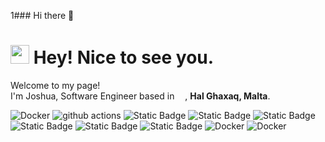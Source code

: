 1### Hi there 👋

<!--
**josh3rill/josh3rill** is a ✨ _special_ ✨ repository because its `README.md` (this file) appears on your GitHub profile.

Here are some ideas to get you started:

- 🔭 I’m currently working on ...
- 🌱 I’m currently learning ...
- 👯 I’m looking to collaborate on ...
- 🤔 I’m looking for help with ...
- 💬 Ask me about ...
- 📫 How to reach me: ...
- 😄 Pronouns: ...
- ⚡ Fun fact: ...
-->
<h1><img src="https://emojis.slackmojis.com/emojis/images/1531849430/4246/blob-sunglasses.gif?1531849430" width="30"/> Hey! Nice to see you.</h1>


<p>Welcome to my page! </br> I'm Joshua, Software Engineer based in <img src="https://cdn-icons-png.flaticon.com/512/555/555667.png" width="13"/>,   <b>Hal Ghaxaq, Malta</b>. </p>

<p>
 
  <img alt="Docker" src="https://img.shields.io/badge/-Docker-46a2f1?style=flat-square&logo=docker&logoColor=white" />
  <img alt="github actions" src="https://img.shields.io/badge/-Github_Actions-2088FF?style=flat-square&logo=github-actions&logoColor=white" />
  <img alt="Static Badge" src="https://img.shields.io/badge/python-blue&logo=PHP">
  <img alt="Static Badge" src="https://img.shields.io/badge/golang-blue&logo=golang">
  <img alt="Static Badge" src="https://img.shields.io/badge/Kubernete-blue&logo=kubernetes">
  <img alt="Static Badge" src="https://img.shields.io/badge/Automaton-blue&logo=Automaton">
  <img alt="Static Badge" src="https://img.shields.io/badge/AWS-blue&logo=aws">
  <img alt="Static Badge" src="https://img.shields.io/badge/Vue_Js-blue&logo=vuejs">
  <img alt="Docker" src="https://img.shields.io/badge/-Javascript-46a2f1?style=flat-square&logo=javascript&logoColor=white" />
  <img alt="Docker" src="https://img.shields.io/badge/-backend-46a2f1?style=flat-square&logo=backend&logoColor=white" />



    
</p>


